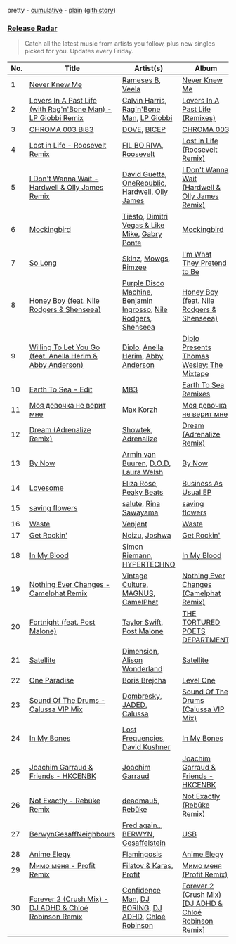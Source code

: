 pretty - [cumulative](/playlists/cumulative/Release%20Radar.md) - [plain](/playlists/plain/37i9dQZEVXbsudmxBFKW7G) ([githistory](https://github.githistory.xyz/vitokorn/spotify-playlist-archive/blob/master/playlists/plain/37i9dQZEVXbsudmxBFKW7G))
### [Release Radar](https://open.spotify.com/playlist/37i9dQZEVXbsudmxBFKW7G)

> Catch all the latest music from artists you follow, plus new singles picked for you. Updates every Friday.

| No. | Title | Artist(s) | Album | Length |
|---|---|---|---|---|
| 1 | [Never Knew Me](https://open.spotify.com/track/0sk6nrjHfWQZ5IvVkjTBx7) | [Rameses B](https://open.spotify.com/artist/06EfEcjc0vdvI6VNL0soIO), [Veela](https://open.spotify.com/artist/3CiuuHKIxxJPoNRvF94GtR) | [Never Knew Me](https://open.spotify.com/album/3vF5YCTGN6BmFyqnzaAjLP) | 3:32 |
| 2 | [Lovers In A Past Life (with Rag'n'Bone Man) - LP Giobbi Remix](https://open.spotify.com/track/206ct2IQeDTrFdbvs9b3nQ) | [Calvin Harris](https://open.spotify.com/artist/7CajNmpbOovFoOoasH2HaY), [Rag'n'Bone Man](https://open.spotify.com/artist/4f9iBmdUOhQWeP7dcAn1pf), [LP Giobbi](https://open.spotify.com/artist/3oKnyRhYWzNsTiss5n4Z1J) | [Lovers In A Past Life (Remixes)](https://open.spotify.com/album/4PL4OGq2DUo9JREtklB4cE) | 2:53 |
| 3 | [CHROMA 003 Bi83](https://open.spotify.com/track/0cBrTgUeXg8oAEfKTlZAP6) | [DOVE](https://open.spotify.com/artist/11rGDSS7UriHODN31vFAXF), [BICEP](https://open.spotify.com/artist/73A3bLnfnz5BoQjb4gNCga) | [CHROMA 003](https://open.spotify.com/album/635sAhOGiqkb11OZDCTRyk) | 3:56 |
| 4 | [Lost in Life - Roosevelt Remix](https://open.spotify.com/track/1ZMqnplIKhePId4BOSoJCm) | [FIL BO RIVA](https://open.spotify.com/artist/3JE0uoggWwwYG6rSSJk0HN), [Roosevelt](https://open.spotify.com/artist/4AQrqVz6BYwy29iMxcGtx7) | [Lost in Life (Roosevelt Remix)](https://open.spotify.com/album/6vpvd4vcQ9A5UTmHq1SMzm) | 3:58 |
| 5 | [I Don't Wanna Wait - Hardwell & Olly James Remix](https://open.spotify.com/track/0GOXlShsWOp7BQ7nt9uwUL) | [David Guetta](https://open.spotify.com/artist/1Cs0zKBU1kc0i8ypK3B9ai), [OneRepublic](https://open.spotify.com/artist/5Pwc4xIPtQLFEnJriah9YJ), [Hardwell](https://open.spotify.com/artist/6BrvowZBreEkXzJQMpL174), [Olly James](https://open.spotify.com/artist/04Ze9i5w3NXno5DdMNpJZC) | [I Don't Wanna Wait (Hardwell & Olly James Remix)](https://open.spotify.com/album/2Y4Tm0KdcUWNnPpphhhGZ4) | 3:03 |
| 6 | [Mockingbird](https://open.spotify.com/track/2x4JC9TxW2LACuuxbsncfG) | [Tiësto](https://open.spotify.com/artist/2o5jDhtHVPhrJdv3cEQ99Z), [Dimitri Vegas & Like Mike](https://open.spotify.com/artist/73jBynjsVtofjRpdpRAJGk), [Gabry Ponte](https://open.spotify.com/artist/5ENS85nZShljwNgg4wFD7D) | [Mockingbird](https://open.spotify.com/album/22dOSFgcI8e3gJbHpG5gYg) | 2:34 |
| 7 | [So Long](https://open.spotify.com/track/01NRBZXyAV0OC16wZSw2P7) | [Skinz](https://open.spotify.com/artist/31lHFdaqJP0r3nnyhQSBtN), [Mowgs](https://open.spotify.com/artist/5B6fjdBghQykaZm20DtDP9), [Rimzee](https://open.spotify.com/artist/65QlWmtWjcK3CPBung0ATT) | [I'm What They Pretend to Be](https://open.spotify.com/album/7JbQ7fLmvYjBnjLHXhP5Hq) | 3:28 |
| 8 | [Honey Boy (feat. Nile Rodgers & Shenseea)](https://open.spotify.com/track/1NpIUD4KqHaMT91kw0YV40) | [Purple Disco Machine](https://open.spotify.com/artist/2WBJQGf1bT1kxuoqziH5g4), [Benjamin Ingrosso](https://open.spotify.com/artist/7jEEE187pVG6InOxn03oA5), [Nile Rodgers](https://open.spotify.com/artist/3yDIp0kaq9EFKe07X1X2rz), [Shenseea](https://open.spotify.com/artist/1OFOShsIbhy1l5x73yuVyB) | [Honey Boy (feat. Nile Rodgers & Shenseea)](https://open.spotify.com/album/0WWjvPdLmnwYrTi03XJ9ib) | 3:47 |
| 9 | [Willing To Let You Go (feat. Anella Herim & Abby Anderson)](https://open.spotify.com/track/7C6ct6e0PmdJuLUar0cW90) | [Diplo](https://open.spotify.com/artist/5fMUXHkw8R8eOP2RNVYEZX), [Anella Herim](https://open.spotify.com/artist/0aRXmCsqGxwpaBqY7WQOsN), [Abby Anderson](https://open.spotify.com/artist/0WicR9iYAPd0Bi7i3bz9MB) | [Diplo Presents Thomas Wesley: The Mixtape](https://open.spotify.com/album/2r5l65occidyNrbfdmvRAI) | 3:12 |
| 10 | [Earth To Sea - Edit](https://open.spotify.com/track/4Tns3UgIMqGoqqpJS217Uf) | [M83](https://open.spotify.com/artist/63MQldklfxkjYDoUE4Tppz) | [Earth To Sea Remixes](https://open.spotify.com/album/30TBTtRSd2SqTdwG24J0pk) | 4:30 |
| 11 | [Моя девочка не верит мне](https://open.spotify.com/track/24loT1nK0uDc6wQ1Fjrng1) | [Max Korzh](https://open.spotify.com/artist/5meD8C7oGK5yUEY2T7ZZ7W) | [Моя девочка не верит мне](https://open.spotify.com/album/3zA2K6nbV497Q337GDohnp) | 3:54 |
| 12 | [Dream (Adrenalize Remix)](https://open.spotify.com/track/0JwGnnL56XImqvqfNuRvJV) | [Showtek](https://open.spotify.com/artist/3gk0OYeLFWYupGFRHqLSR7), [Adrenalize](https://open.spotify.com/artist/6GebWeCCtey5pbQepRYD6c) | [Dream (Adrenalize Remix)](https://open.spotify.com/album/0f10jw8TGbVeg4qRHQTvyG) | 3:23 |
| 13 | [By Now](https://open.spotify.com/track/0OxLol8qf9zsrXSs1IqyMu) | [Armin van Buuren](https://open.spotify.com/artist/0SfsnGyD8FpIN4U4WCkBZ5), [D.O.D](https://open.spotify.com/artist/0Cs47vvRsPgEfliBU9KDiB), [Laura Welsh](https://open.spotify.com/artist/2QGdI8fUEuoVPJ4xuC5NDe) | [By Now](https://open.spotify.com/album/5ayaI14vSPFDIUK23VwzRX) | 2:33 |
| 14 | [Lovesome](https://open.spotify.com/track/6563duTX83eTMkc2AGETfE) | [Eliza Rose](https://open.spotify.com/artist/4XC335ouK6pXyq4QiIb8bP), [Peaky Beats](https://open.spotify.com/artist/1QEUzOmKdCmakEgcatckZd) | [Business As Usual EP](https://open.spotify.com/album/30URyJrwzIsoabTOMRncJw) | 4:33 |
| 15 | [saving flowers](https://open.spotify.com/track/4ZZO8buYpKMS7gR9koYhD9) | [salute](https://open.spotify.com/artist/1np8xozf7ATJZDi9JX8Dx5), [Rina Sawayama](https://open.spotify.com/artist/2KEqzdPS7M5YwGmiuPTdr5) | [saving flowers](https://open.spotify.com/album/2zPC36yrmSWqm2cgKb35yd) | 3:30 |
| 16 | [Waste](https://open.spotify.com/track/4P1hDHtsiIm7QSYrgdEoa3) | [Venjent](https://open.spotify.com/artist/7xu08SujAqLp7BGinS96vd) | [Waste](https://open.spotify.com/album/0nmsVDFblAkWLpPwAGfyGa) | 2:25 |
| 17 | [Get Rockin'](https://open.spotify.com/track/6FTus3GBuyRW10VbwgtUp7) | [Noizu](https://open.spotify.com/artist/3VRyybsQu0MDG0F2LBxnv7), [Joshwa](https://open.spotify.com/artist/1PzAgFVk9v8cxn9flrqrv5) | [Get Rockin'](https://open.spotify.com/album/2qKqssflCtHWY8jw63Qey6) | 3:02 |
| 18 | [In My Blood](https://open.spotify.com/track/1uL6O5tmWgB9kdigJ6Ihdg) | [Simon Riemann](https://open.spotify.com/artist/0xhLKN9wlfEhYE1QJu7SMJ), [HYPERTECHNO](https://open.spotify.com/artist/4YYOTpMoikKdYWWuTWjbqo) | [In My Blood](https://open.spotify.com/album/352Sj00uZvzf1nMyTuw4H9) | 2:28 |
| 19 | [Nothing Ever Changes - Camelphat Remix](https://open.spotify.com/track/2g0mTSsQCz7C36ee5Varka) | [Vintage Culture](https://open.spotify.com/artist/28uJnu5EsrGml2tBd7y8ts), [MAGNUS](https://open.spotify.com/artist/4pOglqMAavrWFo20ORRx5w), [CamelPhat](https://open.spotify.com/artist/240wlM8vDrf6S4zCyzGj2W) | [Nothing Ever Changes (Camelphat Remix)](https://open.spotify.com/album/0SkcnpoGxDAbhHcj9LA0tk) | 4:18 |
| 20 | [Fortnight (feat. Post Malone)](https://open.spotify.com/track/2OzhQlSqBEmt7hmkYxfT6m) | [Taylor Swift](https://open.spotify.com/artist/06HL4z0CvFAxyc27GXpf02), [Post Malone](https://open.spotify.com/artist/246dkjvS1zLTtiykXe5h60) | [THE TORTURED POETS DEPARTMENT](https://open.spotify.com/album/1Mo4aZ8pdj6L1jx8zSwJnt) | 3:48 |
| 21 | [Satellite](https://open.spotify.com/track/3tHCG0ISOA0pXscIdNrJml) | [Dimension](https://open.spotify.com/artist/1QMgre3BHX161ZHtWMUu6S), [Alison Wonderland](https://open.spotify.com/artist/11gWrKZMBsGQWmobv3oNfW) | [Satellite](https://open.spotify.com/album/07VhUtgyRdGGmMeo5lN5CW) | 3:25 |
| 22 | [One Paradise](https://open.spotify.com/track/1DvPVTjmYKddlTGqc41587) | [Boris Brejcha](https://open.spotify.com/artist/6caPJFLv1wesmM7gwK1ACy) | [Level One](https://open.spotify.com/album/2kGoaq6HWC2eMDujX5Ave6) | 7:54 |
| 23 | [Sound Of The Drums - Calussa VIP Mix](https://open.spotify.com/track/1b8SCvxOPUyn9rAvNtIpS4) | [Dombresky](https://open.spotify.com/artist/2GVtgxcx7jg5xVCZsIHSGN), [JADED](https://open.spotify.com/artist/6tCJN1fQNdFCEaOa8Da9Wf), [Calussa](https://open.spotify.com/artist/0BlAuudg3BELkqP2nONKSW) | [Sound Of The Drums (Calussa VIP Mix)](https://open.spotify.com/album/6jr1ZGsmfRlPmlLUOgwB5C) | 2:54 |
| 24 | [In My Bones](https://open.spotify.com/track/1dcK8O2qEq7E34o4ImQEco) | [Lost Frequencies](https://open.spotify.com/artist/7f5Zgnp2spUuuzKplmRkt7), [David Kushner](https://open.spotify.com/artist/33NVpKoXjItPwUJTMZIOiY) | [In My Bones](https://open.spotify.com/album/1KIJzQIjSlJaSQZ9qLf1kB) | 2:36 |
| 25 | [Joachim Garraud & Friends - HKCENBK](https://open.spotify.com/track/3UbNn4kxBc6B0hJV67rEJG) | [Joachim Garraud](https://open.spotify.com/artist/4EhiIwwMPecLznwn87sRw2) | [Joachim Garraud & Friends - HKCENBK](https://open.spotify.com/album/6IIjuweAUt81cSa71Nz1HX) | 5:13 |
| 26 | [Not Exactly - Rebūke Remix](https://open.spotify.com/track/0toCiiWUNHiWsfbshXY0TC) | [deadmau5](https://open.spotify.com/artist/2CIMQHirSU0MQqyYHq0eOx), [Rebūke](https://open.spotify.com/artist/113reBz1jA6rVxbXl55mlj) | [Not Exactly (Rebūke Remix)](https://open.spotify.com/album/3tuUxwV6i6hXlluIhz0ZCI) | 3:00 |
| 27 | [BerwynGesaffNeighbours](https://open.spotify.com/track/21f4TjwWXbnqg8d5R6oq8Y) | [Fred again..](https://open.spotify.com/artist/4oLeXFyACqeem2VImYeBFe), [BERWYN](https://open.spotify.com/artist/5zatdvej2AxogC5pbu2msR), [Gesaffelstein](https://open.spotify.com/artist/3hteYQFiMFbJY7wS0xDymP) | [USB](https://open.spotify.com/album/6ZnRegEJuZRhLGrOKh0Y7n) | 2:03 |
| 28 | [Anime Elegy](https://open.spotify.com/track/2C6DeQnc76EghAhhn4LIlB) | [Flamingosis](https://open.spotify.com/artist/75cW8FFekyCjj0mfZM1Gfb) | [Anime Elegy](https://open.spotify.com/album/2Iu9U2r3JcCybjc56OGs4f) | 4:08 |
| 29 | [Мимо меня - Profit Remix](https://open.spotify.com/track/3JUCeIqlitPjtecc3HixAP) | [Filatov & Karas](https://open.spotify.com/artist/5NW2uPFatEKjZQ5gpWD8HO), [Profit](https://open.spotify.com/artist/4vP1Z4xmasSlUQ0iSJtmUH) | [Мимо меня (Profit Remix)](https://open.spotify.com/album/13FhRtfd5LMfXawKbnjloR) | 3:33 |
| 30 | [Forever 2 (Crush Mix) - DJ ADHD & Chloé Robinson Remix](https://open.spotify.com/track/0eIipAMZZspSHnVJIAOZ0O) | [Confidence Man](https://open.spotify.com/artist/0RwXnFrEoI8tltFvYpJgP6), [DJ BORING](https://open.spotify.com/artist/3MkIU5jhXTMK9pYQTRVI6p), [DJ ADHD](https://open.spotify.com/artist/7hOtK8fa4BkYO3CvLMpZCo), [Chloé Robinson](https://open.spotify.com/artist/0Qpm94Bbsi44jMAXg0cI66) | [Forever 2 (Crush Mix) [DJ ADHD & Chloé Robinson Remix]](https://open.spotify.com/album/7JFs8Lf4hGYsdWbxxCtnua) | 3:22 |